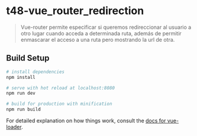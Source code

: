 # t48-vue_router_redirection

> Vue-router permite especificar si queremos redireccionar al usuario a otro lugar cuando acceda a determinada ruta, además de permitir enmascarar el acceso a una ruta pero mostrando la url de otra.

## Build Setup

``` bash
# install dependencies
npm install

# serve with hot reload at localhost:8080
npm run dev

# build for production with minification
npm run build
```

For detailed explanation on how things work, consult the [docs for vue-loader](http://vuejs.github.io/vue-loader).
